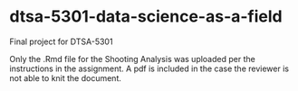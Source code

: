 # dtsa-5301-data-science-as-a-field
Final project for DTSA-5301

Only the .Rmd file for the Shooting Analysis was uploaded per the instructions in the assignment. A pdf is included in the case the reviewer is not able to knit the document. 
